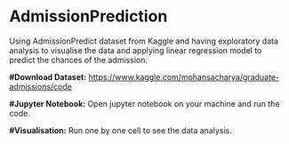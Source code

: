 # AdmissionPrediction
Using AdmissionPredict dataset from Kaggle and having exploratory data analysis to visualise the data and applying linear regression model to predict the chances of the admission. 

**#Download Dataset:**
 https://www.kaggle.com/mohansacharya/graduate-admissions/code

**#Jupyter Notebook:**
 Open jupyter notebook on your machine and run the code.

**#Visualisation:**
 Run one by one cell to see the data analysis.

